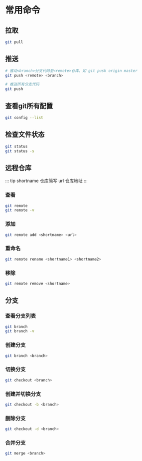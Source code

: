# 常用命令

## 拉取
```bash
git pull
```

## 推送
```bash
# 推动<branch>分支代码至<remote>仓库，如 git push origin master 
git push <remote> <branch>

# 推送所有分支代码
git push
```

## 查看git所有配置
```bash
git config --list
```

## 检查文件状态
```bash
git status
git status -s
```

## 远程仓库
::: tip
shortname 仓库简写  url 仓库地址
:::
### 查看
```bash
git remote
git remote -v
```

### 添加
```bash
git remote add <shortname> <url>
```

### 重命名
```bash
git remote rename <shortname1> <shortname2>
```

### 移除
```bash
git remote remove <shortname>
```

## 分支

### 查看分支列表
```bash
git branch
git branch -v
```

### 创建分支
```bash
git branch <branch>
```

### 切换分支
```bash
git checkout <branch>
```

### 创建并切换分支
```bash
git checkout -b <branch>
```

### 删除分支
```bash
git checkout -d <branch>

```

### 合并分支
```bash
git merge <branch>
```